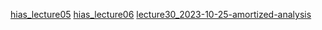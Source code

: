 [hias_lecture05](../../mooc/hias-algorithm/lecture05_2023-09-27.pdf#page=49)
[hias_lecture06](../../mooc/hias-algorithm/lecture06_2023-09-28.pdf#page=40)
[lecture30_2023-10-25-amortized-analysis](../../mooc/hias-algorithm/lecture30_2023-10-25-amortized-analysis.pdf)